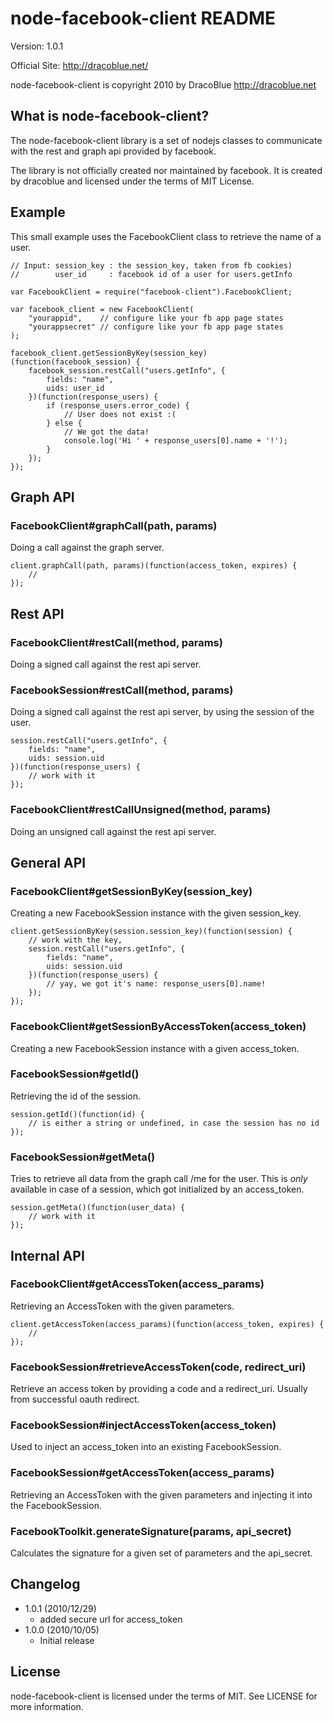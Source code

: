 node-facebook-client README
===========================

Version: 1.0.1

Official Site: <http://dracoblue.net/>

node-facebook-client is copyright 2010 by DracoBlue <http://dracoblue.net>

What is node-facebook-client?
-----------------------------
The node-facebook-client library is a set of nodejs classes to communicate
with the rest and graph api provided by facebook.

The library is not officially created nor maintained by facebook. It is
created by dracoblue and licensed under the terms of MIT License.

## Example

This small example uses the FacebookClient class to retrieve the name of a user.

    // Input: session_key : the session_key, taken from fb cookies)
    //        user_id     : facebook id of a user for users.getInfo
    
    var FacebookClient = require("facebook-client").FacebookClient;

    var facebook_client = new FacebookClient(
        "yourappid",    // configure like your fb app page states
        "yourappsecret" // configure like your fb app page states
    );
    
    facebook_client.getSessionByKey(session_key)(function(facebook_session) {
        facebook_session.restCall("users.getInfo", {
            fields: "name",
            uids: user_id
        })(function(response_users) {
            if (response_users.error_code) {
                // User does not exist :(
            } else {
                // We got the data!
                console.log('Hi ' + response_users[0].name + '!');
            }
        });    
    });    
    

## Graph API

### FacebookClient#graphCall(path, params)

Doing a call against the graph server.

    client.graphCall(path, params)(function(access_token, expires) {
        // 
    });

## Rest API

### FacebookClient#restCall(method, params)

Doing a signed call against the rest api server.

### FacebookSession#restCall(method, params)

Doing a signed call against the rest api server, by using the session of the
user.

    session.restCall("users.getInfo", {
        fields: "name",
        uids: session.uid
    })(function(response_users) {
        // work with it
    });

### FacebookClient#restCallUnsigned(method, params)

Doing an unsigned call against the rest api server.

## General API

### FacebookClient#getSessionByKey(session_key)

Creating a new FacebookSession instance with the given session_key.

    client.getSessionByKey(session.session_key)(function(session) {
        // work with the key,
        session.restCall("users.getInfo", {
            fields: "name",
            uids: session.uid
        })(function(response_users) {
            // yay, we got it's name: response_users[0].name!
        });
    });
    
### FacebookClient#getSessionByAccessToken(access_token)

Creating a new FacebookSession instance with a given access_token.
    
### FacebookSession#getId()

Retrieving the id of the session.

    session.getId()(function(id) {
        // is either a string or undefined, in case the session has no id
    });

### FacebookSession#getMeta()

Tries to retrieve all data from the graph call /me for the user. This is
_only_ available in case of a session, which got initialized by an access_token.

    session.getMeta()(function(user_data) {
        // work with it
    });

## Internal API

### FacebookClient#getAccessToken(access_params)

Retrieving an AccessToken with the given parameters.

    client.getAccessToken(access_params)(function(access_token, expires) {
        // 
    });
    
### FacebookSession#retrieveAccessToken(code, redirect_uri)

Retrieve an access token by providing a code and a redirect_uri. Usually from
successful oauth redirect.

### FacebookSession#injectAccessToken(access_token)

Used to inject an access_token into an existing FacebookSession.

### FacebookSession#getAccessToken(access_params)

Retrieving an AccessToken with the given parameters and injecting it into the
FacebookSession.

### FacebookToolkit.generateSignature(params, api_secret)

Calculates the signature for a given set of parameters and the api_secret.

Changelog
---------

- 1.0.1 (2010/12/29)
  - added secure url for access_token
- 1.0.0 (2010/10/05)
  - Initial release

License
--------

node-facebook-client is licensed under the terms of MIT. See LICENSE for more information.
